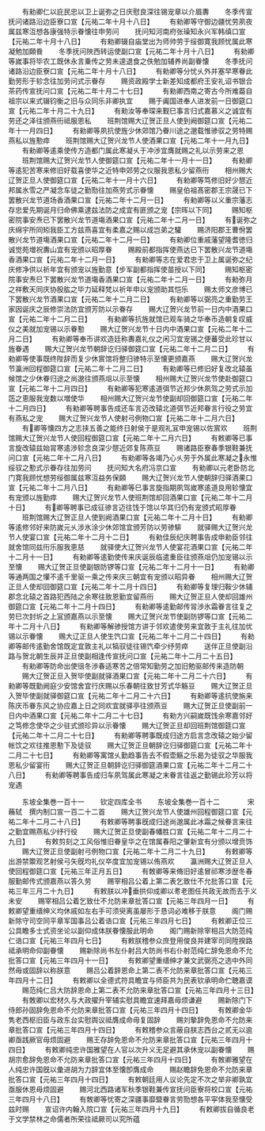 <!-- { "loadSidebar": true } -->
　　有勑卿仁以庇民忠以卫上诞弥之日庆慰良深往锡宠章以介眉夀
　　冬季传宣抚问诸路沿边臣寮口宣【元祐二年十月十八日】
　　有勑卿等守御边疆忧劳夙夜属兹寒沍想各康强特示眷懐往申劳问
　　抚问知河南府张璪知永兴军韩缜口宣【元祐二年十月十八日】
　　有勑卿辍自庙堂出为师帅劳于绥御寛我顾忧属此寒凝勉加頥飬
　　冬季抚问陜西转运使副口宣【元祐二年十月十八日】
　　有勑卿等嵗事将毕农工既休永言乗传之劳未遑退食之佚勉加辅养尚副眷懐
　　冬季抚问诸路沿边臣寮口宣【元祐二年十月十八日】
　　有勑卿等分忧乆外并塞早寒眷此勤劳形于轸念往加劳问式示眷存
　　赐资政殿学士新差知成都府王安礼诏书银合茶药传宣抚问口宣【元祐二年十月二十七日】
　　有勑卿西南之寄古今所难葢自祖宗以来式辍钧衡之旧与众同乐非卿执宜
　　赐于阗国进奉人进发前一日御筵口宣【元祐二年十月二十九日】
　　有勑汝等奉琛来觐巳事言归式嘉慕义之诚宜有劳还之泽往颁燕衎祗服恩私
　　班荆馆赐大辽贺正旦人使到阙御筵口宣【元祐二年十一月四日】
　　有勑卿等夙抗使旌少休郊馆乃眷川途之邈载惟骖驭之劳特赐燕私以旌懃瘁
　　班荆馆赐大辽贺兴龙节人使酒果口宣【元祐二年十一月九日】
　　有勑卿等逺乘使传方造都门属此寒凝乆于冲渉宜膺就赐之礼以示劳来之恩
　　班荆馆赐大辽贺兴龙节人使御筵口宣【元祐二年十一月十一日】
　　有勑卿等逺犯苦寒来修旧好载喜使华之近特申郊劳之仪服我恩私少留燕衎
　　相州赐大辽贺正旦人使御筵口宣【元祐二年十一月十六日】
　　有勑卿等笃修旧好少憇近邦属氷雪之严凝念车徒之勤勚往加燕劳式示眷懐
　　赐皇伯祖髙密郡王宗晟已下罢散兴龙节道场香酒果口宣【元祐二年十二月一日】
　　有勑卿等以义重宗藩志存忠爱先期诞月归命佛乘逮兹法防之成宜有匪颁之宠【宗晖以下同】
　　赐知枢密院事安焘已下罢散兴龙节道塲酒果口宣【元祐二年十二月一日】
　　有诞弥之庆绵宇所同矧我臣工方兹燕喜宜有柔嘉之赐以成岂弟之驩
　　赐济阳郡王曹佾罢散兴龙节道塲酒果口宣【元祐二年十二月一日】
　　有勑卿位重戚藩望隆耆徳归诚觉苑増祝夀山宜有宠颁以昭厚眷
　　赐殿前都指挥使燕达已下罢散兴龙节道塲香酒果口宣【元祐二年十二月一日】
　　有勑卿等志在爱君忠于卫上属诞弥之纪庆修净供以祈年宜有颁宠以旌勤意【步军副都指挥使苗授以下同】
　　赐知枢密院事安焘巳下罢散兴龙节道塲香酒果口宣【元祐二年十二月一日】
　　有勑弥月之祥敷天同庆协股肱之毕力延释梵以祈年申以宠颁助其恺乐
　　赐太师文彦博已下罢散兴龙节酒果口宣【元祐二年十二月二日】
　　有勑卿等以弼亮之重勤劳王家因诞庆之辰修崇法防宜颁芳防以示眷存
　　赐大辽贺兴龙节前一日内中酒果口宣【元祐二年十二月二日】
　　有勑卿等抗旌就馆已观车骑之华奉币造朝复叹威仪之美就加宠锡以示眷懃
　　赐大辽贺兴龙节十日内中酒果口宣【元祐二年十二月二日】
　　有勑卿等奉币讲欢造廷称夀嘉礼仪之闲习宜宠锡之便蕃受此珍甘以旌眷遇
　　赐大辽贺兴龙节朝辞讫归驿御筵口宣【元祐二年十二月二日】
　　有勑卿等使事既终陛辞而复少休賔馆将整归骖特示至懐更颁嘉燕
　　赐大辽贺兴龙节瀛洲回程御筵口宣【元祐二年十二月二日】
　　有勑卿等已修旧好复改北辕虽候馆之少休眷归途之尚邈往颁燕俎以示至懐
　　相州赐大辽贺兴龙节使赴御筵口宣【元祐二年十二月四日】
　　有勑卿等犯寒逺道弭节近邦少休夙驾之劳式示加笾之恵服我宠数以増使华
　　相州赐大辽贺兴龙节使副却回御筵口宣【元祐二年十二月四日】
　　有勑卿等聘事告成还车言迈改辕北道弭节近邦眷言行役之劳宜有燕私之宠
　　赐大辽贺兴龙节人使射弓例物口宣【元祐二年十二月六日】
　　有卿等懐四方之志挟五善之能终日射侯于是观礼冝申宠锡以佐賔欢
　　班荆馆赐大辽贺兴龙节人使回程御筵口宣【元祐二年十二月六日】
　　有敕卿等已事言旋改辕兹始冐寒逺渉轸念良深少憇近郊复陈燕豆
　　赐诸路臣寮春季银鞋兼抚问口宣【元祐二年十二月八日】
　　有勑卿等各竭乃心乆劳于外属此寒凝之永惟绥驭之懃式示眷存往加劳问
　　抚问知大名府冯京口宣
　　有勑卿以元老卧防北门寛我顾忧想劳绥御属兹寒沍益务保頥
　　赐大辽贺兴龙节人使朝辞归驿酒果口宣【元祐二年十二月八日】
　　有勑卿等巳事言旋指期夙驾嵗寒逺道良用轸懐宜有宠颁以旌勤瘁
　　赐大辽贺兴龙节人使班荆馆却回酒果口宣【元祐二年十二月十日】
　　有卿等聘事已成征骖言迈往饯于馆以华其归仍有宠颁式昭厚眷
　　班荆馆赐大辽贺正旦人使到阙酒果口宣【元祐二年十二月十日】
　　有勑卿等逺修邻好来防嵗元乆涉氷涂少休郊馆宜颁芳防以劳骖騑
　　就驿赐大辽贺兴龙节人使宴口宣【元祐二年十二月十二日】
　　有勑佳辰纪庆聘事告成申勑臣邻往就舍馆同兹衎乐服我恵慈
　　就驿使大辽贺兴龙节人使宴花酒果口宣【元祐二年十二月十一日】
　　有勑卿等逺勤使传来庆诞辰临遣重臣往颁燕俎仍加宠锡以示至懐
　　赐大辽贺正旦使副银防锣等口宣【元祐二年十二月十一日】
　　有勑卿等通两国之懽不逺千里驱一乘之传来庆三朝宜有宠颁以昭异眷
　　相州赐大辽贺正旦人使却回御筵口宣【元祐二年十二月十四日】
　　有勑卿等复理归鞍少休辅郡念北辕之首路犯西陆之余寒往致恩勤宜留燕衎
　　赐大辽贺正旦人使却回雄州御筵口宣【元祐二年十二月十四日】
　　有勑卿等逺勤邮传冐渉氷霜眷言往复之劳巳次封圻之上冝颁嘉燕以示至懐
　　赐大辽贺兴龙节使副防锣等口宣【元祐二年十二月十八日】
　　有勑卿等解骖授馆方讲于邻欢遣使劳来宜敦于主礼往加优锡以示眷懐
　　赐大辽正旦人使生饩口宣【元祐二年十二月二十四日】
　　有勑卿等邮传逺勤舍馆既定宜敦主礼以犒驭徒往锡饩牵少纾劳瘁
　　送伴正旦使副沿路与贺北朝生辰并正旦使副相逢传宣抚问口宣【元祐二年十二月二十五日】
　　有勑卿等防命出使徂冬渉春适寒苦之倍常知勤劳之加旧勉驱邮传来造防朝
　　赐大辽贺正旦入贺毕使副就驿酒果口宣【元祐二年十二月二十六日】
　　有勑卿等既勤阙庭少安馆舍宜行庆赐以乐春朝往致甘芳式华觞豆
　　赐大辽贺正旦入贺毕使副就驿御筵口宣【元祐二年十二月二十六日】
　　有勑卿等逺抗使旃来陈庆币眷东风之协应嘉上日之同欢宜就驿亭往颁燕豆
　　赐大辽贺正旦使副前一日内中酒果口宣【元祐二年十二月二十七日】
　　有勑方兴嗣嵗既饯余寒嘉邻好之笃修念使华之少驻式颁珍异以示眷懐
　　赐大辽贺正旦却回班荆馆御筵口宣【元祐二年十二月二十七日】
　　有勑卿等聘事既成归途方启言念改辕之始少留帐饮之欢往推恩懃下及徒驭
　　赐大辽贺正旦朝辞讫归驿御筵口宣【元祐二年十二月二十七日】
　　有勑卿等寓馆乆勤趋事告去不假壶觞之乐曷为徒驭之华服我恩私少留宴衎
　　赐大辽贺正旦朝辞讫归驿御筵酒果口宣【元祐二年十二月二十八日】
　　有勑卿等聘事告成归车夙驾属此寒凝之末眷言往返之勤锡此珍芳以将宠遇





　　东坡全集巻一百十一
　　钦定四库全书
　　东坡全集巻一百十二　　　　宋　蘓轼　撰内制口宣一百二十二首
　　赐大辽贺兴龙节人使雄州回程御筵口宣【元祐二年十二月二十八日】
　　有敕卿等聘事旣成归途尚邈属此冰霜之候眷言来往之勤宜赐燕私少纾行役
　　赐大辽贺正旦使副春幡胜口宣【元祐二年十二月二十九日】
　　有敕剪刻之工风俗惟旧眷皇华之在馆属春阳之肇新宜有分颁以增贲饰
　　赐大辽贺正旦使副射弓例物口宣【元祐二年十二月二十九日】
　　有敕卿等出游禁籞观艺射侯弓矢旣均礼仪卒度宜加宠锡以侑燕欢
　　瀛洲赐大辽贺正旦人使回程御筵口宣【元祐三年正月五日】
　　有敇卿等来脩旧好逺冒祁寒涉歴冬春服勤邮传式颁嘉燕以答久劳
　　赐宰相吕公着上第二表乞致仕不允批答口宣【元祐三年三月二十九日】
　　有敕朕以冲垂拱仰成卿以耉老图任共政无故而去于义未安
　　赐宰相吕公着乞致仕不允防来章批答口宣【元祐三年四月一日】
　　有敕卿望重缙绅义均休戚如左右手可须臾离虽屡形于恳词必难移于朕意
　　阁门赐新除守司空同平章军国事吕公着诰口宣【元祐三年四月七日】
　　有敕卿正位三公具瞻多士式资坐论以副仰成体朕眷懐服此明命
　　阁门赐新除宰相吕大防范纯仁诰口宣【元祐三年四月七日】
　　有敕朕稽参众庶登用俊良并建宰司同陞揆路祗承明命仰副眷懐
　　赐新除尚书左仆射吕大防尚书右仆射范纯仁辞免恩命不允批答口宣【元祐三年四月十一日】
　　有敕卿望重缙绅才兼文武弼亮之选中外同然毋或固辞以称朕意
　　赐吕公着辞恩命上第二表不允防来章批答口宣【元祐三年四月十二日】
　　有敕卿以全德式符具瞻宜与师臣共为民表钦承明命伫聴嘉谟
　　赐范纯仁吕大防辞恩命上第二表不允防来章批答口宣【元祐三年四月十三日】
　　有敇卿以宏材久与大政擢升宰辅实慰具瞻宜速拜嘉毋烦谦避
　　赐新除门下侍郎孙固辞免恩命不允防来章批答口宣【元祐三年四月十四日】
　　有敇卿金华隽老西枢旧臣与政东台实慰舆议祗膺成命毋复固辞
　　赐刘摰辞免恩命不允防来章批答口宣【元祐三年四月十四日】
　　有敕稽参众言蔽自朕志西台之贰无以逾卿亟践厥官毋烦固避
　　赐王存辞免恩命不允防来章批答口宣【元祐三年四月十四日】
　　有敕卿纯忠许国雅望在人官以次升义无足避其承休宠以副眷懐
　　赐胡宗愈辞免恩命不允防来章批答口宣【元祐三年四月十四日】
　　有敇卿雅望在人纯忠许国旣以彚进胡为力辞宜体至懐卽膺成命
　　赐赵瞻辞免恩命不允防来章批答口宣【元祐三年四月十四日】
　　有敕朝廷用人议论先定不次之举非卿孰宜亟服休恩毋烦固避
　　赐河北西路诸军秋季银鞋兼传宣抚问臣寮将校口宣【元祐三年四月十八日】
　　有敇卿等忧寄之深疆事靡盬眷言劳勚想各平寜体我至懐受兹时赐
　　宣诏许内翰入院口宣【元祐三年四月十九日】
　　有敕卿拔自循良老于文学禁林之命儒者所荣往祗厥司以究所蕴
